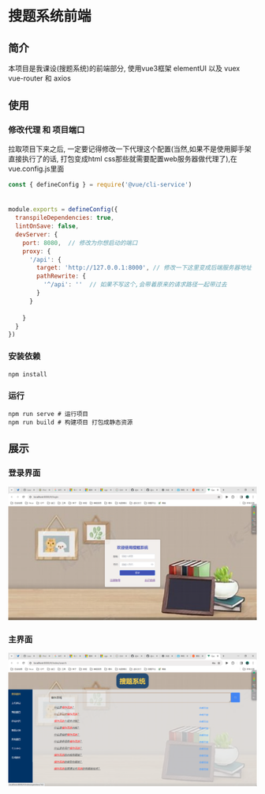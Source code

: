 # 搜题系统前端

## 简介
本项目是我课设(搜题系统)的前端部分,  使用vue3框架 elementUI 以及 vuex vue-router 和 axios

## 使用

### 修改代理 和 项目端口

拉取项目下来之后, 一定要记得修改一下代理这个配置(当然,如果不是使用脚手架直接执行了的话, 打包变成html css那些就需要配置web服务器做代理了),在vue.config.js里面

```js
const { defineConfig } = require('@vue/cli-service')


module.exports = defineConfig({
  transpileDependencies: true,
  lintOnSave: false,
  devServer: {
    port: 8080,  // 修改为你想启动的端口
    proxy: {
      '/api': {
        target: 'http://127.0.0.1:8000', // 修改一下这里变成后端服务器地址
        pathRewrite: {
          '^/api': ''  // 如果不写这个,会带着原来的请求路径一起带过去
        }
      }

    }
  }
})
```
### 安装依赖

```shell
npm install

```
### 运行

```shell
npm run serve # 运行项目
npm run build # 构建项目 打包成静态资源
```

## 展示

### 登录界面

![image-20240307235353094](img/READMEassets/image-20240307235353094.png)

### 主界面

![image-20240307235524276](img/READMEassets/image-20240307235524276.png)
